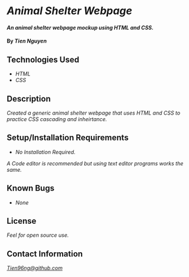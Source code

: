 # _Animal Shelter Webpage_

#### _An animal shelter webpage mockup using HTML and CSS._

#### By _**Tien Nguyen**_

## Technologies Used
* _HTML_
* _CSS_

## Description
_Created a generic animal shelter webpage that uses HTML and CSS to practice CSS cascading and inheirtance._

## Setup/Installation Requirements
* _No Installation Required._

_A Code editor is recommended but using text editor programs works the same._

## Known Bugs
* _None_

## License
_Feel for open source use._
## Contact Information
_<Tien96ng@github.com>_
